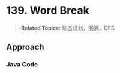 
# 139. Word Break

>  **Related Topics:** 动态规划，回溯，DFS

## Approach

### Java Code
``` Java

```

<!--stackedit_data:
eyJoaXN0b3J5IjpbLTc2OTM4MzA0MywtMTc5ODQ1MTgsLTE0Nj
YwNDc1MDksMTQxODY4MjIyMl19
-->